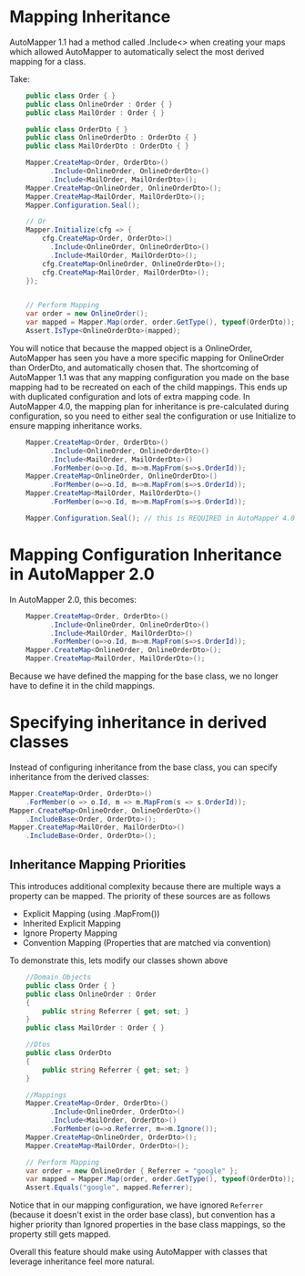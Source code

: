 # Mapping Inheritance
AutoMapper 1.1 had a method called .Include<> when creating your maps which allowed AutoMapper to automatically select the most derived mapping for a class.

Take:
```c#
    public class Order { }
    public class OnlineOrder : Order { }
    public class MailOrder : Order { }

    public class OrderDto { }
    public class OnlineOrderDto : OrderDto { }
    public class MailOrderDto : OrderDto { }

    Mapper.CreateMap<Order, OrderDto>()
          .Include<OnlineOrder, OnlineOrderDto>()
          .Include<MailOrder, MailOrderDto>();
    Mapper.CreateMap<OnlineOrder, OnlineOrderDto>();
    Mapper.CreateMap<MailOrder, MailOrderDto>();
    Mapper.Configuration.Seal();

    // Or
    Mapper.Initialize(cfg => {
        cfg.CreateMap<Order, OrderDto>()
          .Include<OnlineOrder, OnlineOrderDto>()
          .Include<MailOrder, MailOrderDto>();
        cfg.CreateMap<OnlineOrder, OnlineOrderDto>();
        cfg.CreateMap<MailOrder, MailOrderDto>();
    });


    // Perform Mapping
    var order = new OnlineOrder();
    var mapped = Mapper.Map(order, order.GetType(), typeof(OrderDto));
    Assert.IsType<OnlineOrderDto>(mapped);
```
You will notice that because the mapped object is a OnlineOrder, AutoMapper has seen you have a more specific mapping for OnlineOrder than OrderDto, and automatically chosen that.
The shortcoming of AutoMapper 1.1 was that any mapping configuration you made on the base mapping had to be recreated on each of the child mappings. This ends up with duplicated configuration and lots of extra mapping code.
In AutoMapper 4.0, the mapping plan for inheritance is pre-calculated during configuration, so you need to either seal the configuration or use Initialize to ensure mapping inheritance works.
```c#
    Mapper.CreateMap<Order, OrderDto>()
          .Include<OnlineOrder, OnlineOrderDto>()
          .Include<MailOrder, MailOrderDto>()
          .ForMember(o=>o.Id, m=>m.MapFrom(s=>s.OrderId));
    Mapper.CreateMap<OnlineOrder, OnlineOrderDto>()
          .ForMember(o=>o.Id, m=>m.MapFrom(s=>s.OrderId));
    Mapper.CreateMap<MailOrder, MailOrderDto>()
          .ForMember(o=>o.Id, m=>m.MapFrom(s=>s.OrderId));

    Mapper.Configuration.Seal(); // this is REQUIRED in AutoMapper 4.0 to make inheritance work
```
# Mapping Configuration Inheritance in AutoMapper 2.0
In AutoMapper 2.0, this becomes:
```c#
    Mapper.CreateMap<Order, OrderDto>()
          .Include<OnlineOrder, OnlineOrderDto>()
          .Include<MailOrder, MailOrderDto>()
          .ForMember(o=>o.Id, m=>m.MapFrom(s=>s.OrderId));
    Mapper.CreateMap<OnlineOrder, OnlineOrderDto>();
    Mapper.CreateMap<MailOrder, MailOrderDto>();
```
Because we have defined the mapping for the base class, we no longer have to define it in the child mappings.

# Specifying inheritance in derived classes
Instead of configuring inheritance from the base class, you can specify inheritance from the derived classes:
```c#
Mapper.CreateMap<Order, OrderDto>()
    .ForMember(o => o.Id, m => m.MapFrom(s => s.OrderId));
Mapper.CreateMap<OnlineOrder, OnlineOrderDto>()
    .IncludeBase<Order, OrderDto>();
Mapper.CreateMap<MailOrder, MailOrderDto>()
    .IncludeBase<Order, OrderDto>();
```
## Inheritance Mapping Priorities
This introduces additional complexity because there are multiple ways a property can be mapped. The priority of these sources are as follows

 - Explicit Mapping (using .MapFrom())
 - Inherited Explicit Mapping
 - Ignore Property Mapping
 - Convention Mapping (Properties that are matched via convention)

To demonstrate this, lets modify our classes shown above
```c#
    //Domain Objects
    public class Order { }
    public class OnlineOrder : Order 
    { 
        public string Referrer { get; set; }
    }
    public class MailOrder : Order { }

    //Dtos
    public class OrderDto
    {
        public string Referrer { get; set; }
    }

    //Mappings
    Mapper.CreateMap<Order, OrderDto>()
          .Include<OnlineOrder, OrderDto>()
          .Include<MailOrder, OrderDto>()
          .ForMember(o=>o.Referrer, m=>m.Ignore());
    Mapper.CreateMap<OnlineOrder, OrderDto>();
    Mapper.CreateMap<MailOrder, OrderDto>();

    // Perform Mapping
    var order = new OnlineOrder { Referrer = "google" };
    var mapped = Mapper.Map(order, order.GetType(), typeof(OrderDto));
    Assert.Equals("google", mapped.Referrer);
```
Notice that in our mapping configuration, we have ignored `Referrer` (because it doesn't exist in the order base class), but convention has a higher priority than Ignored properties in the base class mappings, so the property still gets mapped.

Overall this feature should make using AutoMapper with classes that leverage inheritance feel more natural.